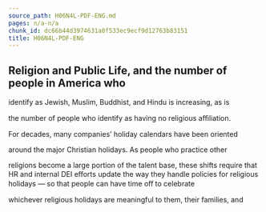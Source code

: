 ```yaml
---
source_path: H06N4L-PDF-ENG.md
pages: n/a-n/a
chunk_id: dc66b44d3974631a0f533ec9ecf9d12763b83151
title: H06N4L-PDF-ENG
---
```

## Religion and Public Life, and the number of people in America who

identify as Jewish, Muslim, Buddhist, and Hindu is increasing, as is

the number of people who identify as having no religious aﬃliation.

For decades, many companies’ holiday calendars have been oriented

around the major Christian holidays. As people who practice other

religions become a large portion of the talent base, these shifts require that HR and internal DEI eﬀorts update the way they handle policies for religious holidays — so that people can have time oﬀ to celebrate

whichever religious holidays are meaningful to them, their families, and
